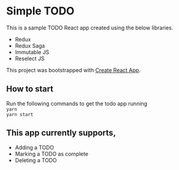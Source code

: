 # Simple TODO

This is a sample TODO React app created using the below libraries.

 - Redux
 - Redux Saga
 - Immutable JS
 - Reselect JS

This project was bootstrapped with [Create React App](https://github.com/facebook/create-react-app).

## How to start
Run the following commands to get the todo app running
<br>
`yarn`
<br>
`yarn start`

## This app currently supports,
 - Adding a TODO
 - Marking a TODO as complete
 - Deleting a TODO
